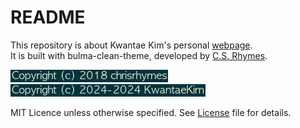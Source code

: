 <!-- Link CSS -->
<link href='./README.css' type='text/css' rel='stylesheet'>

# README

This repository is about Kwantae Kim's personal [webpage](https://kwantaekim.github.io).<br>
It is built with bulma-clean-theme, developed by [C.S. Rhymes](https://www.csrhymes.com/).

<!-- Copyright (c) 2018 chrisrhymes -->

<img src='./img/copyright-bulma-clean-theme.png'>

<img src='./img/copyright-kwantae.png'>

MIT Licence unless otherwise specified. See <a href="./LICENSE.txt" target="_blank">License</a> file for details.

